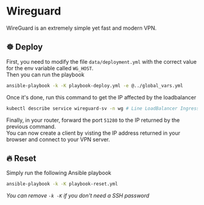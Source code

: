 # Wireguard
WireGuard is an extremely simple yet fast and modern VPN.

## ☸️ Deploy
First, you need to modify the file `data/deployment.yml` with the correct value for the env variable called `WG_HOST`.  
Then you can run the playbook
```sh
ansible-playbook -k -K playbook-deploy.yml -e @../global_vars.yml
```
Once it's done, run this command to get the IP affected by the loadbalancer
```sh
kubectl describe service wireguard-sv -n wg # Line LoadBalancer Ingress
```
Finally, in your router, forward the port `51280` to the IP returned by the previous command.  
You can now create a client by visting the IP address returned in your browser and connect to your VPN server.

## 🔥 Reset
Simply run the following Ansible playbook
```sh
ansible-playbook -k -K playbook-reset.yml
```

_You can remove `-k -K` if you don't need a SSH password_
